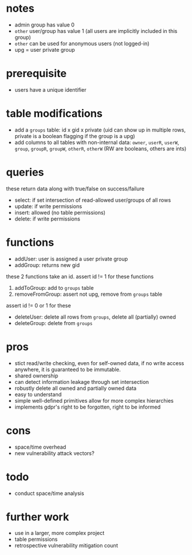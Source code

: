 # notes
* admin group has value 0
* `other` user/group has value 1 (all users are implicitly included in this group)
* `other` can be used for anonymous users (not logged-in)
* upg = user private group

# prerequisite
* users have a unique identifier

# table modifications
* add a `groups` table: id x gid x private (uid can show up in multiple rows, private is a boolean flagging if the group is a upg)
* add columns to all tables with non-internal data: `owner`, `userR`, `userW`, `group`, `groupR`, `groupW`, `otherR`, `otherW` (RW are booleans, others are ints)

# queries
these return data along with true/false on success/failure
* select: if set intersection of read-allowed user/groups of all rows
* update: if write permissions
* insert: allowed (no table permissions)
* delete: if write permissions

# functions
* addUser: user is assigned a user private group
* addGroup: returns new gid

these 2 functions take an id. assert id != 1 for these functions
1. addToGroup: add to `groups` table
2. removeFromGroup: assert not upg, remove from `groups` table

assert id != 0 or 1 for these
* deleteUser: delete all rows from `groups`, delete all (partially) owned
* deleteGroup: delete from `groups`

# pros
* stict read/write checking, even for self-owned data, if no write access anywhere, it is guaranteed to be immutable.
* shared ownership
* can detect information leakage through set intersection
* robustly delete all owned and partially owned data
* easy to understand
* simple well-defined primitives allow for more complex hierarchies
* implements gdpr's right to be forgotten, right to be informed

# cons
* space/time overhead
* new vulnerability attack vectors?

# todo
* conduct space/time analysis

# further work
* use in a larger, more complex project
* table permissions
* retrospective vulnerability mitigation count